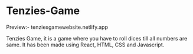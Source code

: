 # Tenzies-Game
Preview:-
tenziesgamewebsite.netlify.app

Tenzies Game, it is a game where you have to roll dices till all numbers are same. It has been made using React, HTML, CSS and Javascript.
